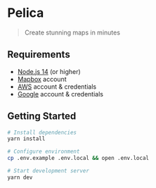 # Pelica

> Create stunning maps in minutes

## Requirements

- [Node.js 14](https://nodejs.org/) (or higher)
- [Mapbox](https://mapbox.com) account
- [AWS](https://aws.amazon.com) account & credentials
- [Google](https://console.developers.google.com) account & credentials

## Getting Started

```bash
# Install dependencies
yarn install

# Configure environment
cp .env.example .env.local && open .env.local

# Start development server
yarn dev
```
